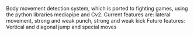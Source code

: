Body movement detection system, which is ported to fighting games, using the python libraries mediapipe and Cv2.
Current features are: lateral movement, strong and weak punch, strong and weak kick
Future features: Vertical and diagonal jump and special moves
